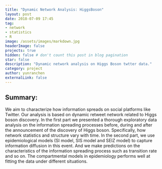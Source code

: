 ```yaml
---
title: "Dynamic Network Analysis: HiggsBoson"
layout: post
date: 2018-07-09 17:45
tag:
- network
- statistics
- R
image: /assets/images/markdown.jpg
headerImage: false
projects: true
hidden: false # don't count this post in blog pagination
star: false
description: "Dynamic network analysis on Higgs Boson twtter data."
category: project
author: yunranchen
externalLink: false
---
```



## Summary:

We aim to characterize how information spreads on social platforms like Twitter. Our analysis is based on dynamic retweet network related to Higgs boson discovery. In the first part we presented a thorough exploratory data analysis on the information spreading processes before, during and after the announcement of the discovery of Higgs boson. Specifically, how network statistics and structure vary with time. In the second part, we use epidemiological models (SI model, SIS model and SEIZ model) to capture information diffusion in this event. And we make predictions on the characteristics of the information spreading process such as transition rate and so on. The compartmental models in epidemiology performs well at fitting the data under different situations.

